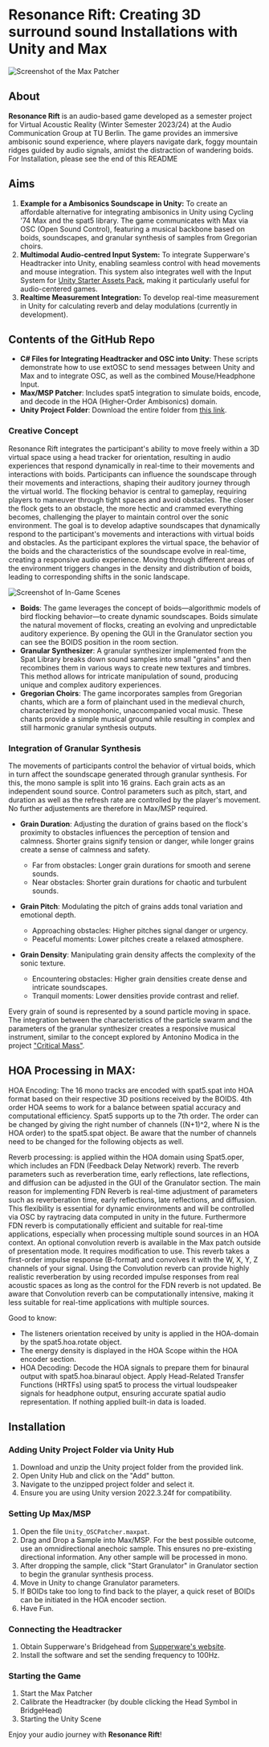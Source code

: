 # Resonance Rift: Creating 3D surround sound Installations with Unity and Max

![Screenshot of the Max Patcher](https://raw.githubusercontent.com/Farcyy/UnityMaxOSC_SoundInstallation/main/IMAGES/MAX_GUI.png)

## About
**Resonance Rift** is an audio-based game developed as a semester project for Virtual Acoustic Reality (Winter Semester 2023/24) at the Audio Communication Group at TU Berlin. The game provides an immersive ambisonic sound experience, where players navigate dark, foggy mountain ridges guided by audio signals, amidst the distraction of wandering boids. For Installation, please see the end of this README

## Aims
1. **Example for a Ambisonics Soundscape in Unity:** To create an affordable alternative for integrating ambisonics in Unity using Cycling '74 Max and the spat5 library. The game communicates with Max via OSC (Open Sound Control), featuring a musical backbone based on boids, soundscapes, and granular synthesis of samples from Gregorian choirs.
2. **Multimodal Audio-centred Input System:** To integrate Supperware's Headtracker into Unity, enabling seamless control with head movements and mouse integration. This system also integrates well with the Input System for [Unity Starter Assets Pack](https://assetstore.unity.com/packages/essentials/starter-assets-third-person-character-controller-196526), making it particularly useful for audio-centered games.
3. **Realtime Measurement Integration:** To develop real-time measurement in Unity for calculating reverb and delay modulations (currently in development).

## Contents of the GitHub Repo
- **C# Files for Integrating Headtracker and OSC into Unity**: These scripts demonstrate how to use extOSC to send messages between Unity and Max and to integrate OSC, as well as the combined Mouse/Headphone Input. 
- **Max/MSP Patcher**: Includes spat5 integration to simulate boids, encode, and decode in the HOA (Higher-Order Ambisonics) domain.
- **Unity Project Folder**: Download the entire folder from [this link](https://drive.google.com/drive/folders/17RPBBuXkqqB8YIoX0OZ1CD__UXu3OOF_?usp=sharing).

### Creative Concept
Resonance Rift integrates the participant's ability to move freely within a 3D virtual space using a head tracker for orientation, resulting in audio experiences that respond dynamically in real-time to their movements and interactions with boids. Participants can influence the soundscape through their movements and interactions, shaping their auditory journey through the virtual world. The flocking behavior is central to gameplay, requiring players to maneuver through tight spaces and avoid obstacles. The closer the flock gets to an obstacle, the more hectic and crammed everything becomes, challenging the player to maintain control over the sonic environment. The goal is to develop adaptive soundscapes that dynamically respond to the participant's movements and interactions with virtual boids and obstacles. As the participant explores the virtual space, the behavior of the boids and the characteristics of the soundscape evolve in real-time, creating a responsive audio experience. Moving through different areas of the environment triggers changes in the density and distribution of boids, leading to corresponding shifts in the sonic landscape. 

![Screenshot of In-Game Scenes](https://raw.githubusercontent.com/Farcyy/UnityMaxOSC_SoundInstallation/main/IMAGES/InGameTakes.png)

- **Boids**: The game leverages the concept of boids—algorithmic models of bird flocking behavior—to create dynamic soundscapes. Boids simulate the natural movement of flocks, creating an evolving and unpredictable auditory experience. By opening the GUI in the Granulator section you can see the BOIDS position in the room section.
- **Granular Synthesizer**: A granular synthesizer implemented from the Spat Library breaks down sound samples into small "grains" and then recombines them in various ways to create new textures and timbres. This method allows for intricate manipulation of sound, producing unique and complex auditory experiences.
- **Gregorian Choirs**: The game incorporates samples from Gregorian chants, which are a form of plainchant used in the medieval church, characterized by monophonic, unaccompanied vocal music. These chants provide a simple musical ground while resulting in complex and still harmonic granular synthesis outputs.

### Integration of Granular Synthesis
The movements of participants control the behavior of virtual boids, which in turn affect the soundscape generated through granular synthesis. For this, the mono sample is split into 16 grains. Each grain acts as an independent sound source. Control parameters such as pitch, start, and duration as well as the refresh rate are controlled by the player's movement. No further adjustements are therefore in Max/MSP required. 

- **Grain Duration**: Adjusting the duration of grains based on the flock's proximity to obstacles influences the perception of tension and calmness. Shorter grains signify tension or danger, while longer grains create a sense of calmness and safety.
  - Far from obstacles: Longer grain durations for smooth and serene sounds.
  - Near obstacles: Shorter grain durations for chaotic and turbulent sounds.
  
- **Grain Pitch**: Modulating the pitch of grains adds tonal variation and emotional depth.
  - Approaching obstacles: Higher pitches signal danger or urgency.
  - Peaceful moments: Lower pitches create a relaxed atmosphere.
  
- **Grain Density**: Manipulating grain density affects the complexity of the sonic texture.
  - Encountering obstacles: Higher grain densities create dense and intricate soundscapes.
  - Tranquil moments: Lower densities provide contrast and relief.

Every grain of sound is represented by a sound particle moving in space. The integration between the characteristics of the particle swarm and the parameters of the granular synthesizer creates a responsive musical instrument, similar to the concept explored by Antonino Modica in the project ["Critical Mass"](https://github.com/antoninomodica/critical-mass). 

## HOA Processing in MAX: 

HOA Encoding: The 16 mono tracks are encoded with spat5.spat into HOA format based on their respective 3D positions received by the BOIDS. 4th order HOA seems to work for a balance between spatial accuracy and computational efficiency. Spat5 supports up to the 7th order. The order can be changed by giving the right number of channels ((N+1)^2, where N is the HOA order) to the spat5.spat object. Be aware that the number of channels need to be changed for the following objects as well.

Reverb processing: is applied within the HOA domain using Spat5.oper, which includes an FDN (Feedback Delay Network) reverb. The reverb parameters such as reverberation time, early reflections, late reflections, and diffusion can be adjusted in the GUI of the Granulator section. The main reason for implementing FDN Reverb is real-time adjustment of parameters such as reverberation time, early reflections, late reflections, and diffusion. This flexibility is essential for dynamic environments and will be controlled via OSC by raytracing data computed in unity in the future. Furthermore FDN reverb is computationally efficient and suitable for real-time applications, especially when processing multiple sound sources in an HOA context. An optional convolution reverb is available in the Max patch outside of presentation mode. It requires modification to use. This reverb takes a first-order impulse response (B-format) and convolves it with the W, X, Y, Z channels of your signal. Using the Convolution reverb can provide highly realistic reverberation by using recorded impulse responses from real acoustic spaces as long as the control for the FDN reverb is not updated. Be aware that Convolution reverb can be computationally intensive, making it less suitable for real-time applications with multiple sources. 

Good to know:
- The listeners orientation received by unity is applied in the HOA-domain by the spat5.hoa.rotate object.
- The energy density is displayed in the HOA Scope within the HOA encoder section.
- HOA Decoding: Decode the HOA signals to prepare them for binaural output with spat5.hoa.binaraul object. Apply Head-Related Transfer Functions (HRTFs) using spat5 to process the virtual loudspeaker signals for headphone output, ensuring accurate spatial audio representation. If nothing applied built-in data is loaded.

## Installation
### Adding Unity Project Folder via Unity Hub
1. Download and unzip the Unity project folder from the provided link.
2. Open Unity Hub and click on the "Add" button.
3. Navigate to the unzipped project folder and select it.
4. Ensure you are using Unity version 2022.3.24f for compatibility.

### Setting Up Max/MSP
1. Open the file `Unity_OSCPatcher.maxpat`.
2. Drag and Drop a Sample into Max/MSP. For the best possible outcome, use an omnidirectional anechoic sample. This ensures no pre-existing directional information. Any other sample will be processed in mono.
3. After dropping the sample, click "Start Granulator" in Granulator section to begin the granular synthesis process.
4. Move in Unity to change Granulator parameters.
5. If BOIDs take too long to find back to the player, a quick reset of BOIDs can be initiated in the HOA encoder section.
6. Have Fun.
   
### Connecting the Headtracker
1. Obtain Supperware's Bridgehead from [Supperware's website](https://supperware.io/bridgehead).
2. Install the software and set the sending frequency to 100Hz.

### Starting the Game
1. Start the Max Patcher
2. Calibrate the Headtracker (by double clicking the Head Symbol in BridgeHead)
3. Starting the Unity Scene

Enjoy your audio journey with **Resonance Rift**!
